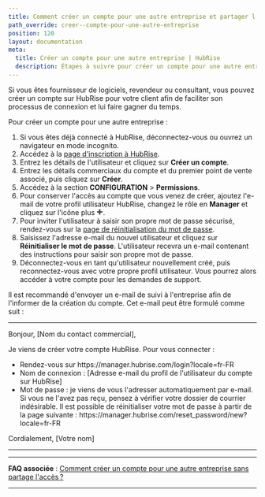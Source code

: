```yaml
---
title: Comment créer un compte pour une autre entreprise et partager l'accès ?
path_override: creer--compte-pour-une-autre-entreprise
position: 120
layout: documentation
meta:
  title: Créer un compte pour une autre entreprise | HubRise
  description: Étapes à suivre pour créer un compte pour une autre entreprise sur HubRise. Aidez vos clients à connecter votre application à leur compte HubRise.
---
```


Si vous êtes fournisseur de logiciels, revendeur ou consultant, vous pouvez créer un compte sur HubRise pour votre client afin de faciliter son processus de connexion et lui faire gagner du temps.

Pour créer un compte pour une autre entreprise :

1. Si vous êtes déjà connecté à HubRise, déconnectez-vous ou ouvrez un navigateur en mode incognito.
2. Accédez à la [page d'inscription à HubRise](https://manager.hubrise.com/signup).
3. Entrez les détails de l'utilisateur et cliquez sur **Créer un compte**.
4. Entrez les détails commerciaux du compte et du premier point de vente associé, puis cliquez sur **Créer**.
5. Accédez à la section **CONFIGURATION** > **Permissions**.
6. Pour conserver l'accès au compte que vous venez de créer, ajoutez l'e-mail de votre profil utilisateur HubRise, changez le rôle en **Manager** et cliquez sur l'icône plus <InlineImage width="13" height="13">![Icône Plus](../../images/059-add-icon.png)</InlineImage>.
7. Pour inviter l'utilisateur à saisir son propre mot de passe sécurisé, rendez-vous sur la [page de réinitialisation du mot de passe](https://manager.hubrise.com/reset_password/new).
8. Saisissez l'adresse e-mail du nouvel utilisateur et cliquez sur **Réinitialiser le mot de passe**. L'utilisateur recevra un e-mail contenant des instructions pour saisir son propre mot de passe.
9. Déconnectez-vous en tant qu'utilisateur nouvellement créé, puis reconnectez-vous avec votre propre profil utilisateur. Vous pourrez alors accéder à votre compte pour les demandes de support.

Il est recommandé d'envoyer un e-mail de suivi à l'entreprise afin de l'informer de la création du compte. Cet e-mail peut être formulé comme suit :

---

Bonjour, [Nom du contact commercial],

Je viens de créer votre compte HubRise. Pour vous connecter :

- Rendez-vous sur https\://manager.hubrise.com/login?locale=fr-FR
- Nom de connexion : [Adresse e-mail du profil de l'utilisateur du compte sur HubRise]
- Mot de passe : je viens de vous l'adresser automatiquement par e-mail. Si vous ne l'avez pas reçu, pensez à vérifier votre dossier de courrier indésirable. Il est possible de réinitialiser votre mot de passe à partir de la page suivante : https\://manager.hubrise.com/reset_password/new?locale=fr-FR

Cordialement, [Votre nom]

---

---

**FAQ associée** : [Comment créer un compte pour une autre entreprise sans partage l'accès ?](/docs/faqs/create-an-account-for-another-business-no-access-sharing)

---
